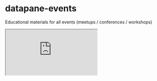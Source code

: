 # datapane-events
Educational materials for all events (meetups / conferences / workshops)

<iframe src="https://cloud.datapane.com/apps/W3DnrZk/datapane-events"></iframe>
